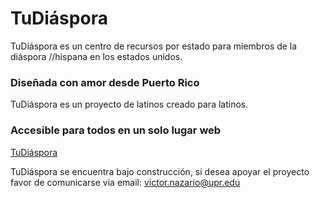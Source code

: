 # TuDiáspora #

TuDiáspora es un centro de recursos por estado para miembros de la diáspora //hispana en los estados unidos. 

### Diseñada con amor desde Puerto Rico  ###
TuDiáspora es un proyecto de latinos creado para latinos. 
	 
### Accesible para todos en un solo lugar web ###
[TuDiáspora](https://victor-nazario.github.io/TuDiaspora/)

TuDiáspora se encuentra bajo construcción, si desea apoyar el proyecto favor de comunicarse via email: victor.nazario@upr.edu
